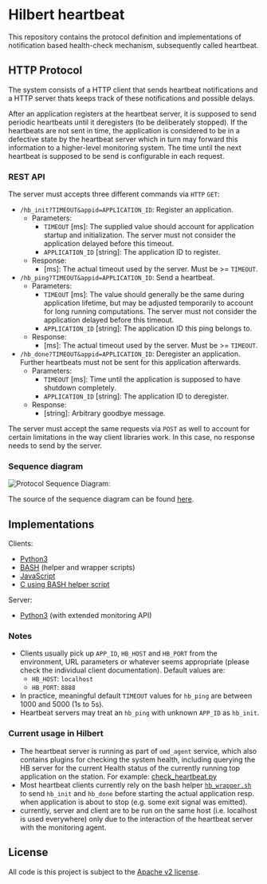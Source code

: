 # Hilbert heartbeat

This repository contains the protocol definition and implementations of notification based health-check mechanism, subsequently called heartbeat.

## HTTP Protocol
The system consists of a HTTP client that sends heartbeat notifications and a HTTP server thats keeps track of these notifications and possible delays.

After an application registers at the heartbeat server, it is supposed to send periodic heartbeats until it deregisters (to be deliberately stopped). If the heartbeats are not sent in time, the application is considered to be in a defective state by the heartbeat server which in turn may forward this information to a higher-level monitoring system. The time until the next heartbeat is supposed to be send is configurable in each request.

### REST API
The server must accepts three different commands via `HTTP` `GET`: 
* `/hb_init?TIMEOUT&appid=APPLICATION_ID`: Register an application.  
  * Parameters:
    * `TIMEOUT` [ms]: The supplied value should account for application startup and initialization. The server must not consider the application delayed before this timeout.
    * `APPLICATION_ID` [string]: The application ID to register.
  * Response:
    * [ms]: The actual timeout used by the server. Must be >= `TIMEOUT`.
* `/hb_ping?TIMEOUT&appid=APPLICATION_ID`: Send a heartbeat.  
  * Parameters:
    * `TIMEOUT` [ms]: The value should generally be the same during application lifetime, but may be adjusted temporarily to account for long running computations. The server must not consider the application delayed before this timeout.
    * `APPLICATION_ID` [string]: The application ID this ping belongs to.
  * Response:
    * [ms]: The actual timeout used by the server. Must be >= `TIMEOUT`.
* `/hb_done?TIMEOUT&appid=APPLICATION_ID`: Deregister an application. Further heartbeats must not be sent for this application afterwards.  
  * Parameters:
    * `TIMEOUT` [ms]: Time until the application is supposed to have shutdown completely.
    * `APPLICATION_ID` [string]: The application ID to deregister.
  * Response:
    * [string]: Arbitrary goodbye message.

The server must accept the same requests via `POST` as well to account for certain limitations in the way client libraries work. In this case, no response needs to send by the server.

### Sequence diagram

![Protocol Sequence Diagram:](https://www.websequencediagrams.com/cgi-bin/cdraw?lz=dGl0bGUgSGVhcnRiZWF0IFByb3RvY29sCgpwYXJ0aWNpcGFudCAiSEIgU2VydmVyIgoACw9TdGFydAASBgoABAktPisAEAk6IHN0YXJ0IEFQUAAJGWdlbmVyYXRlX0FQUF9JRCgpAEALLT4tAEELABsGAFwPAIEUCjogaGJfaW5pdChpbml0X2RlbGF5LAAuBykgCgCBPQsASQ9tYXgAMwUALQYAgT4OKiJBUFAAgUAIX2FwcCgAgSEGLAAnDykKCgAlBS0-KwArB21haW5fbG9vcAoKbG9vcCBBUFAADwUgAA4GACUJAIEyD3BpbmcoAIEuDgCBKhEAWQh4AIFfBl9iZWZvcmVfbmV4dAA7BQoKZW5kAIEJCAAnCnF1aXQAgyYFAGQXZG9uZQCBWAcAXBhHb29kIGJ5ZSEAVAoAgxMOIGlzIGZpbmlzaGVkCgpkZXN0cm95IACCQAUAhBgMAINLDmRvbmUgd2l0aACEIwYK&s=earth)

The source of the sequence diagram can be found [here](https://www.websequencediagrams.com/?lz=dGl0bGUgSGVhcnRiZWF0IFByb3RvY29sCgpwYXJ0aWNpcGFudCAiSEIgU2VydmVyIgoACw9TdGFydAASBgoABAktPisAEAk6IHN0YXJ0IEFQUAAJGWdlbmVyYXRlX0FQUF9JRCgpAEALLT4tAEELABsGAFwPAIEUCjogaGJfaW5pdChpbml0X2RlbGF5LAAuBykgCgCBPQsASQ9tYXgAMwUALQYAgT4OKiJBUFAAgUAIX2FwcCgAgSEGLAAnDykKCgAlBS0-KwArB21haW5fbG9vcAoKbG9vcCBBUFAADwUgAA4GACUJAIEyD3BpbmcoAIEuDgCBKhEAWQh4AIFfBl9iZWZvcmVfbmV4dAA7BQoKZW5kAIEJCAAnCnF1aXQAgyYFAGQXZG9uZQCBWAcAXBhHb29kIGJ5ZSEAVAoAgxMOIGlzIGZpbmlzaGVkCgpkZXN0cm95IACCQAUAhBgMAINLDmRvbmUgd2l0aACEIwYK&s=earth).

## Implementations

Clients:
 * [Python3](client/python/)
 * [BASH](client/bash/) (helper and wrapper scripts)
 * [JavaScript](client/js/)
 * [C using BASH helper script](https://github.com/malex984/appchoo/commit/c0e1701d415b0eafc405c894f62a11131d11f06d)

Server:
 * [Python3](server) (with extended monitoring API)

### Notes
 * Clients usually pick up `APP_ID`, `HB_HOST` and `HB_PORT` from the environment, URL parameters or whatever seems appropriate (please check the individual client documentation). Default values are:
   * `HB_HOST`: `localhost`
   * `HB_PORT`: `8888`
 * In practice, meaningful default `TIMEOUT` values for `hb_ping` are between 1000 and 5000 (1s to 5s).
 * Heartbeat servers may treat an `hb_ping` with unknown `APP_ID` as `hb_init`. 

### Current usage in Hilbert

 * The heartbeat server is running as part of `omd_agent` service, which also contains plugins for checking the system health, including querying the HB server for the current Health status of the currently running top application on the station. For example: [check_heartbeat.py](server/check_heartbeat.py)
 * Most heartbeat clients currently rely on the bash helper [`hb_wrapper.sh`](client/bash/hb_wrapper.sh) to send `hb_init` and `hb_done` before starting the actual application resp. when application is about to stop (e.g. some exit signal was emitted).
 * currently, server and client are to be run on the same host (i.e. localhost is used everywhere) only due to the interaction of the heartbeat server with the monitoring agent.


## License
All code is this project is subject to the [Apache v2 license](LICENSE).
